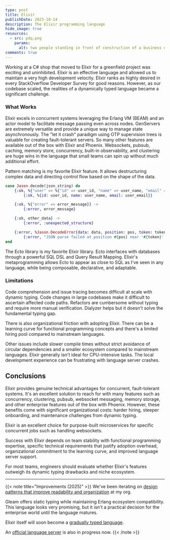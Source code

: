 ```yaml
---
type: post
title: Elixir
publishDate: 2023-10-14
description: The Elixir programming language
hide_image: true
resources:
  - src: pdq.png
    params:
      alt: two people standing in front of construction of a business office
comments: true
---
```


Working at a C# shop that moved to Elixir for a greenfield project was exciting and uninhibited. Elixir is an effective language and allowed us to maintain a very high development velocity. Elixir ranks as highly desired in every StackOverflow Developer Survey for good reasons. However, as our codebase scaled, the realities of a dynamically typed language became a significant challenge.

### What Works

Elixir excels in concurrent systems leveraging the Erlang VM (BEAM) and an actor model to facilitate message passing even across nodes. GenServers are extremely versatile and provide a unique way to manage state asynchronously. The "let it crash" paradigm using OTP supervision trees is valuable for creating fault-tolerant servers. So many other features are available out of the box with Elixir and Phoenix. Websockets, pubsub, caching, memory store, concurrency, built-in observability, and clustering are huge wins in the language that small teams can spin up without much additional effort.

Pattern matching is my favorite Elixir feature. It allows destructuring complex data and directing control flow based on the shape of the data.

```elixir
case Jason.decode(json_string) do
    {:ok, %{"user" => %{"id" => user_id, "name" => user_name, "email" => user_email}}} ->
        {:ok, %{id: user_id, name: user_name, email: user_email}}

    {:ok, %{"error" => error_message}} ->
        {:error, error_message}

    {:ok, other_data} ->
        {:error, :unexpected_structure}

    {:error, %Jason.DecodeError{data: data, position: pos, token: token}} ->
        {:error, "JSON parse failed at position #{pos} near '#{token}': #{data}"}
end
```

The Ecto library is my favorite Elixir library. Ecto interfaces with databases through a powerful SQL DSL and Query Result Mapping. Elixir's metaprogramming allows Ecto to appear as close to SQL as I've seen in any language, while being composable, declarative, and adaptable.

### Limitations

Code comprehension and issue tracing becomes difficult at scale with dynamic typing. Code changes in large codebases make it difficult to ascertain affected code paths. Refactors are cumbersome without typing and require more manual verification. Dialyzer helps but it doesn't solve the fundamental typing gap.

There is also organizational friction with adopting Elixir. There can be a learning curve for functional programming concepts and there's a limited hiring pool compared to mainstream languages.

Other issues include slower compile times without strict avoidance of circular dependencies and a smaller ecosystem compared to mainstream languages. Elixir generally isn't ideal for CPU-intensive tasks. The local development experience can be frustrating with language server crashes.

## Conclusions

Elixir provides genuine technical advantages for concurrent, fault-tolerant systems. It's an excellent solution to reach for with many features such as concurrency, clustering, pubsub, websocket messaging, memory storage, and other enterprise features out of the box with Phoenix. However, these benefits come with significant organizational costs: harder hiring, steeper onboarding, and maintenance challenges from dynamic typing.

Elixir is an excellent choice for purpose-built microservices for specific concurrent jobs such as handling websockets.

Success with Elixir depends on team stability with functional programming expertise, specific technical requirements that justify adoption overhead, organizational commitment to the learning curve, and improved language server support.

For most teams, engineers should evaluate whether Elixir's features outweigh its dynamic typing drawbacks and niche ecosystem.

---

{{< note title="Improvements (2025)" >}}
We've been iterating on [design patterns that improve readability and organization](/boundary) at my org.

Gleam offers static typing while maintaining Erlang ecosystem compatibility. This language looks very promising, but it isn't a practical decision for the enterprise world until the language matures.

Elixir itself will soon become a [gradually typed language](https://hexdocs.pm/elixir/main/gradual-set-theoretic-types.html).

An [official language server](https://github.com/elixir-lang/expert) is also in progress now.
{{< /note >}}
